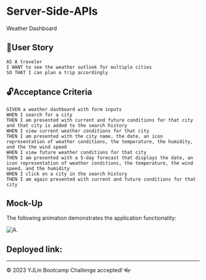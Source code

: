 # Server-Side-APIs
Weather Dashboard

## 🎯User Story

``````
AS A traveler
I WANT to see the weather outlook for multiple cities
SO THAT I can plan a trip accordingly
``````

## 🔓Acceptance Criteria

``````
GIVEN a weather dashboard with form inputs
WHEN I search for a city
THEN I am presented with current and future conditions for that city and that city is added to the search history
WHEN I view current weather conditions for that city
THEN I am presented with the city name, the date, an icon representation of weather conditions, the temperature, the humidity, and the the wind speed
WHEN I view future weather conditions for that city
THEN I am presented with a 5-day forecast that displays the date, an icon representation of weather conditions, the temperature, the wind speed, and the humidity
WHEN I click on a city in the search history
THEN I am again presented with current and future conditions for that city

``````
## Mock-Up


The following animation demonstrates the application functionality:

![A.](.)

## Deployed link: 

---
© 2023 YJLin Bootcamp Challenge accepted! 👓
